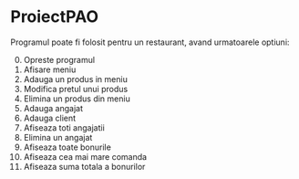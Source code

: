 # ProiectPAO

Programul poate fi folosit pentru un restaurant, avand urmatoarele optiuni:

0) Opreste programul
1) Afisare meniu
2) Adauga un produs in meniu
3) Modifica pretul unui produs
4) Elimina un produs din meniu
5) Adauga angajat
6) Adauga client
7) Afiseaza toti angajatii
8) Elimina un angajat
9) Afiseaza toate bonurile
10) Afiseaza cea mai mare comanda
11) Afiseaza suma totala a bonurilor
